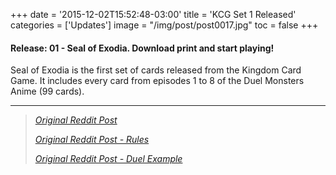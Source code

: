 +++
date = '2015-12-02T15:52:48-03:00'
title = 'KCG Set 1 Released'
categories = ['Updates']
image = "/img/post/post0017.jpg"
toc = false
+++

#### Release: 01 - Seal of Exodia. Download print and start playing!

Seal of Exodia is the first set of cards released from the Kingdom Card Game. It includes every card from episodes 1 to 8 of the Duel Monsters Anime (99 cards).

---

> _[Original Reddit Post](https://old.reddit.com/r/TheDuelistKingdom/comments/3v5u5w/release_01_seal_of_exodia_download_print_and/)_
>
> _[Original Reddit Post - Rules](https://old.reddit.com/r/TheDuelistKingdom/comments/3v5tv9/rules_v10/)_
>
> _[Original Reddit Post - Duel Example](hhttps://old.reddit.com/r/TheDuelistKingdom/comments/3v5vjw/yugi_vs_weevil_episode_4_example_of_a_duel/)_
